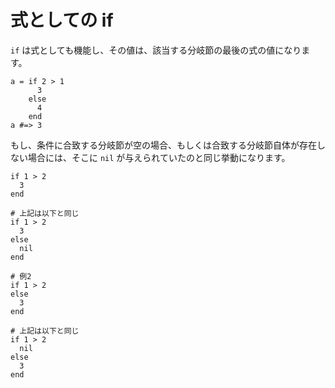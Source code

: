 # 式としての if

`if` は式としても機能し、その値は、該当する分岐節の最後の式の値になります。

```crystal
a = if 2 > 1
      3
    else
      4
    end
a #=> 3
```

もし、条件に合致する分岐節が空の場合、もしくは合致する分岐節自体が存在しない場合には、そこに `nil` が与えられていたのと同じ挙動になります。

```crystal
if 1 > 2
  3
end

# 上記は以下と同じ
if 1 > 2
  3
else
  nil
end

# 例2
if 1 > 2
else
  3
end

# 上記は以下と同じ
if 1 > 2
  nil
else
  3
end
```
